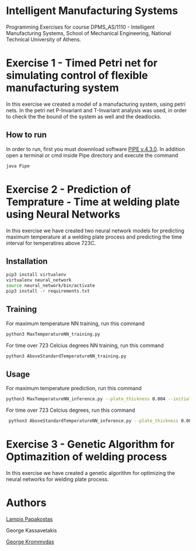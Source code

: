 # Intelligent Manufacturing Systems 

Programming Exercises for course DPMS_AS/1110 - Intelligent Manufacturing Systems, School of Mechanical Engineering, National Technical University of Athens.

# Exercise 1 - Timed Petri net for simulating control of flexible manufacturing system
  
In this exercise we created a model of a manufacturing system, using petri nets. In the petri net P-Invariant and T-Invariant analysis was used, in order to check the the bound of the system as well and the deadlocks. 

## How to run

In order to run, first you must downnload software [PIPE v.4.3.0](https://sourceforge.net/projects/pipe2/).
In addition open a terminal or cmd inside Pipe directory and execute the command
```bash
java Pipe
```

# Exercise 2 - Prediction of Temprature - Time at welding plate using Neural Networks

In this exercise we have created two neural network models for predicting maximum temperature at a welding plate process and predicting the time interval for temperatires above 723C.

## Installation

```bash
pip3 install virtualenv
virtualenv neural_network
source neural_network/bin/activate
pip3 install -r requirements.txt
```
## Training

For maximum temperature NN training, run this command

```bash
python3 MaxTemperatureNN_training.py
```

For time over 723 Celcius degrees NN training, run this command

```bash
python3 AboveStandardTemperatureNN_training.py
```
## Usage

For maximum temperature prediction, run this command

```bash
python3 MaxTemperatureNN_inference.py --plate_thickness 0.004 --initial_temperature 180 --heat_input 900 --electrode_velocity 0.004 --X 0.0 --Y 0.02 --Z 0.002
```

For time over 723 Celcius degrees, run this command

```bash
 python3 AboveStandardTemperatureNN_inference.py --plate_thickness 0.005 --initial_temperature 200 --heat_input 1200 --electrode_velocity 0.0035 --X 0.025 --Y 0.025 --Z 0.0025 
```

# Exercise 3 - Genetic Algorithm for Optimazition of welding process

In this exercise we have created a genetic algorithm for optimizing the neural networks for welding plate process. 

# Authors

[Lampis Papakostas](https://github.com/LPapakostas)

George Kassavetakis

[George Krommydas](https://github.com/GeoKrom)
